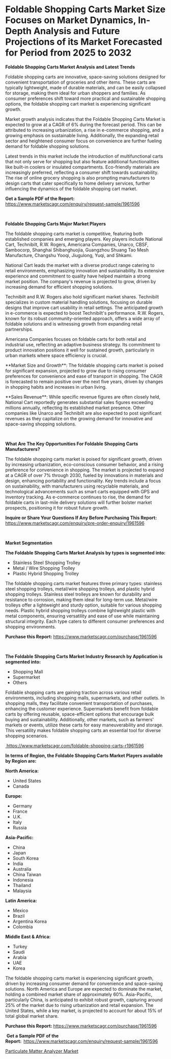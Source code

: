 <p><h1>Foldable Shopping Carts Market Size Focuses on Market Dynamics, In-Depth Analysis and Future Projections of its Market Forecasted for Period from 2025 to 2032</h1></p><p><strong>Foldable Shopping Carts Market Analysis and Latest Trends</strong></p>
<p><p>Foldable shopping carts are innovative, space-saving solutions designed for convenient transportation of groceries and other items. These carts are typically lightweight, made of durable materials, and can be easily collapsed for storage, making them ideal for urban shoppers and families. As consumer preferences shift toward more practical and sustainable shopping options, the foldable shopping cart market is experiencing significant growth.</p><p>Market growth analysis indicates that the Foldable Shopping Carts Market is expected to grow at a CAGR of 6% during the forecast period. This can be attributed to increasing urbanization, a rise in e-commerce shopping, and a growing emphasis on sustainable living. Additionally, the expanding retail sector and heightened consumer focus on convenience are further fueling demand for foldable shopping solutions.</p><p>Latest trends in this market include the introduction of multifunctional carts that not only serve for shopping but also feature additional functionalities like built-in coolers or insulated compartments. Eco-friendly materials are increasingly preferred, reflecting a consumer shift towards sustainability. The rise of online grocery shopping is also prompting manufacturers to design carts that cater specifically to home delivery services, further influencing the dynamics of the foldable shopping cart market.</p></p>
<p><strong>Get a Sample PDF of the Report:&nbsp;</strong> <a href="https://www.marketscagr.com/enquiry/request-sample/1961596?utm_campaign=2390&utm_medium=2&utm_source=Github&utm_content=ia&utm_term=16022025&utm_id=foldable-shopping-carts">https://www.marketscagr.com/enquiry/request-sample/1961596</a></p>
<p>&nbsp;</p>
<p><strong>Foldable Shopping Carts Major Market Players</strong></p>
<p><p>The foldable shopping carts market is competitive, featuring both established companies and emerging players. Key players include National Cart, Technibilt, R.W. Rogers, Americana Companies, Unarco, CBSF, Sambocorp, Shanghai Shibanghuojia, Guangzhou Shuang Tao Mesh Manufacture, Changshu Yooqi, Jiugulong, Yuqi, and Shkami.</p><p>National Cart leads the market with a diverse product range catering to retail environments, emphasizing innovation and sustainability. Its extensive experience and commitment to quality have helped maintain a strong market position. The company's revenue is projected to grow, driven by increasing demand for efficient shopping solutions.</p><p>Technibilt and R.W. Rogers also hold significant market shares. Technibilt specializes in custom material handling solutions, focusing on durable designs that improve cart usability in retail settings. The anticipated growth in e-commerce is expected to boost Technibilt's performance. R.W. Rogers, known for its robust community-oriented approach, offers a wide array of foldable solutions and is witnessing growth from expanding retail partnerships.</p><p>Americana Companies focuses on foldable carts for both retail and industrial use, reflecting an adaptive business strategy. Its commitment to product innovation positions it well for sustained growth, particularly in urban markets where space efficiency is crucial.</p><p>**Market Size and Growth**: The foldable shopping carts market is poised for significant expansion, projected to grow due to rising consumer preferences for convenience and ease of transport in shopping. The CAGR is forecasted to remain positive over the next five years, driven by changes in shopping habits and increases in urban living.</p><p>**Sales Revenue**: While specific revenue figures are often closely held, National Cart reportedly generates substantial sales figures exceeding millions annually, reflecting its established market presence. Other companies like Unarco and Technibilt are also expected to post significant revenues as they capitalize on the growing demand for innovative and space-saving shopping solutions.</p></p>
<p>&nbsp;</p>
<p><strong>What Are The Key Opportunities For Foldable Shopping Carts Manufacturers?</strong></p>
<p><p>The foldable shopping carts market is poised for significant growth, driven by increasing urbanization, eco-conscious consumer behavior, and a rising preference for convenience in shopping. The market is projected to expand at a CAGR of over 7% through 2030, fueled by innovations in materials and design, enhancing portability and functionality. Key trends include a focus on sustainability, with manufacturers using recyclable materials, and technological advancements such as smart carts equipped with GPS and inventory tracking. As e-commerce continues to rise, the demand for foldable carts in last-mile delivery solutions will further bolster market prospects, positioning it for robust future growth.</p></p>
<p><strong>Inquire or Share Your Questions If Any Before Purchasing This Report:</strong> <a href="https://www.marketscagr.com/enquiry/pre-order-enquiry/1961596?utm_campaign=2390&utm_medium=2&utm_source=Github&utm_content=ia&utm_term=16022025&utm_id=foldable-shopping-carts">https://www.marketscagr.com/enquiry/pre-order-enquiry/1961596</a></p>
<p>&nbsp;</p>
<p><strong>Market Segmentation</strong></p>
<p><strong>The Foldable Shopping Carts Market Analysis by types is segmented into:</strong></p>
<p><ul><li>Stainless Steel Shopping Trolley</li><li>Metal / Wire Shopping Trolley</li><li>Plastic Hybrid Shopping Trolley</li></ul></p>
<p><p>The foldable shopping carts market features three primary types: stainless steel shopping trolleys, metal/wire shopping trolleys, and plastic hybrid shopping trolleys. Stainless steel trolleys are known for durability and resistance to corrosion, making them ideal for long-term use. Metal/wire trolleys offer a lightweight and sturdy option, suitable for various shopping needs. Plastic hybrid shopping trolleys combine lightweight plastic with metal components, ensuring versatility and ease of use while maintaining structural integrity. Each type caters to different consumer preferences and shopping environments.</p></p>
<p><strong>Purchase this Report:&nbsp;</strong><a href="https://www.marketscagr.com/purchase/1961596?utm_campaign=2390&utm_medium=2&utm_source=Github&utm_content=ia&utm_term=16022025&utm_id=foldable-shopping-carts">https://www.marketscagr.com/purchase/1961596</a></p>
<p>&nbsp;</p>
<p><strong>The Foldable Shopping Carts Market Industry Research by Application is segmented into:</strong></p>
<p><ul><li>Shopping Mall</li><li>Supermarket</li><li>Others</li></ul></p>
<p><p>Foldable shopping carts are gaining traction across various retail environments, including shopping malls, supermarkets, and other outlets. In shopping malls, they facilitate convenient transportation of purchases, enhancing the customer experience. Supermarkets benefit from foldable carts by offering reusable, space-efficient options that encourage bulk buying and sustainability. Additionally, other markets, such as farmers' markets or events, utilize these carts for easy maneuverability and storage. This versatility makes foldable shopping carts an essential tool for diverse shopping scenarios.</p></p>
<p><a href="https://www.marketscagr.com/foldable-shopping-carts-r1961596?utm_campaign=2390&utm_medium=2&utm_source=Github&utm_content=ia&utm_term=16022025&utm_id=foldable-shopping-carts">&nbsp;https://www.marketscagr.com/foldable-shopping-carts-r1961596</a></p>
<p><strong>In terms of Region, the Foldable Shopping Carts Market Players available by Region are:</strong></p>
<p>
    <p> <strong> North America: </strong>
        <ul>
            <li>United States</li>
            <li>Canada</li>
        </ul>
        </p> 
    <p> <strong> Europe: </strong>
        <ul>
            <li>Germany</li>
            <li>France</li>
            <li>U.K.</li>
            <li>Italy</li>
            <li>Russia</li>
        </ul>
        </p> 
    <p> <strong> Asia-Pacific: </strong>
        <ul>
            <li>China</li>
            <li>Japan</li>
            <li>South Korea</li>
            <li>India</li>
            <li>Australia</li>
            <li>China Taiwan</li>
            <li>Indonesia</li>
            <li>Thailand</li>
            <li>Malaysia</li>
        </ul>
        </p> 
    <p> <strong> Latin America: </strong>
        <ul>
            <li>Mexico</li>
            <li>Brazil</li>
            <li>Argentina Korea</li>
            <li>Colombia</li>
        </ul>
        </p> 
    <p> <strong> Middle East & Africa: </strong>
        <ul>
            <li>Turkey</li>
            <li>Saudi</li>
            <li>Arabia</li>
            <li>UAE</li>
            <li>Korea</li>
        </ul>
    </p>
    </p>
<p><p>The foldable shopping carts market is experiencing significant growth, driven by increasing consumer demand for convenience and space-saving solutions. North America and Europe are expected to dominate the market, holding a combined market share of approximately 60%. Asia-Pacific, particularly China, is anticipated to exhibit robust growth, capturing around 25% of the market due to rising urbanization and retail expansion. The United States, while a key market, is projected to account for about 15% of total global market share.</p></p>
<p><strong>Purchase this Report: </strong><a href="https://www.marketscagr.com/purchase/1961596?utm_campaign=2390&utm_medium=2&utm_source=Github&utm_content=ia&utm_term=16022025&utm_id=foldable-shopping-carts">https://www.marketscagr.com/purchase/1961596</a></p>
<p>&nbsp;<strong>Get a Sample PDF of the Report:&nbsp;&nbsp;</strong><a href="https://www.marketscagr.com/enquiry/request-sample/1961596?utm_campaign=2390&utm_medium=2&utm_source=Github&utm_content=ia&utm_term=16022025&utm_id=foldable-shopping-carts">https://www.marketscagr.com/enquiry/request-sample/1961596</a></p>
<p><strong></strong></p>
<p><p><a href="https://github.com/nabadeneme/Market-Research-Report-List-1/blob/main/particulate-matter-analyzer-market.md?utm_campaign=2390&utm_medium=2&utm_source=Github&utm_content=ia&utm_term=16022025&utm_id=foldable-shopping-carts">Particulate Matter Analyzer Market</a></p></p>